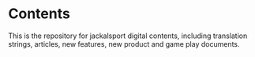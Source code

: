 # Contents
This is the repository for jackalsport digital contents, including translation strings, articles, new features, new product and game play documents.

